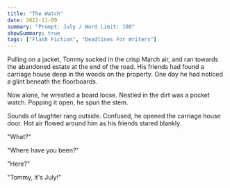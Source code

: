 ```yaml
---
title: "The Watch"
date: 2022-11-09
summary: "Prompt: July / Word Limit: 100"
showSummary: true
tags: ["Flash Fiction", "Deadlines For Writers"]
---
```


Pulling on a jacket, Tommy sucked in the crisp March air, and ran towards the abandoned estate at the end of the road. His friends had found a carriage house deep in the woods on the property. One day he had noticed a glint beneath the floorboards. 

Now alone, he wrestled a board loose. Nestled in the dirt was a pocket watch. Popping it open, he spun the stem.

Sounds of laughter rang outside. Confused, he opened the carriage house door. Hot air flowed around him as his friends stared blankly. 

"What?" 

"Where have you been?"

"Here?"

"Tommy, it's July!"



